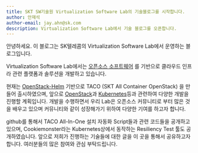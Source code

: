 ```yaml
---
title: SKT SW기술원 Virtualization Software Lab의 기술블로그를 시작합니다.
author: 안재석 
author-email: jay.ahn@sk.com
description: Virtualization Software Lab에서 기술 블로그를 오픈합니다.
---
```


안녕하세요. 이 블로그는 SK텔레콤의 Virtualization Software Lab에서 운영하는 블로그입니다. 

Virtualization Software Lab에서는 [오픈소스 소프트웨어] 를 기반으로 클라우드 인프라 관련 플랫폼과 솔루션을 개발하고 있습니다. 

현재는 [OpenStack-Helm] 기반으로 TACO (SKT All Container OpenStack) 을 만들어 출시하였으며, 앞으로 [OpenStack]과 [Kubernetes]등과 관련하여 다양한 개발을 진행할 계획입니다. 
개발을 수행하면서 우리 Lab은 오픈소스 커뮤니티로 부터 많은 것을 배우고 있으며 커뮤니티와 같이 성장해가기 위하여 다양한 기여를 하고자 합니다. 

github를 통해서 TACO All-In-One 설치 자동화 Script들과 관련 코드들을 공개하고 있으며, Cookiemonster라는 Kubernetes상에서 동작하는 Resiliency Test 툴도 공개하였습니다.
앞으로 저희가 진행하는 기술들에 대한 글을 이 곳을 통해서 공유하고자 합니다. 여러분들의 많은 참여와 관심 부탁드립니다.


[OpenStack-Helm]: https://github.com/openstack/openstack-helm
[OpenStack]: https://www.openstack.org/ 
[Kubernetes]: https://kubernetes.io/ 
[오픈소스 소프트웨어]: https://en.wikipedia.org/wiki/Open-source_software 
